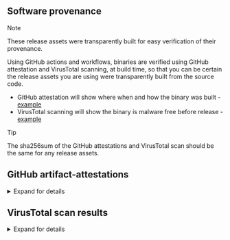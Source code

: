 ## Software provenance

> [!NOTE]
> These release assets were transparently built for easy verification of their provenance.

Using GitHub actions and workflows, binaries are verified using GitHub attestation and VirusTotal scanning, at build time, so that you can be certain the release assets you are using were transparently built from the source code.

- GitHub attestation will show where when and how the binary was built - [example](https://github.com/userdocs/iperf3-static/attestations/2474371)
- VirusTotal scanning will show the binary is malware free before release - [example](https://www.virustotal.com/gui/file/42647b55aae08c3b581e78e1a6bcadf2c7715d4edfc2c842ecbb194b0b47b084)

> [!TIP]
> The sha256sum of the GitHub attestations and VirusTotal scan should be the same for any release assets.

## GitHub artifact-attestations

<details closed>
<summary>Expand for details</summary>

Binaries built from the release of `3.17.1+` use [actions/attest-build-provenance](https://github.com/actions/attest-build-provenance) - [Github Docs](https://docs.github.com/en/actions/security-for-github-actions/using-artifact-attestations/using-artifact-attestations-to-establish-provenance-for-builds#verifying-artifact-attestations-with-the-github-cli)

For example: using `gh` cli - [manual](https://cli.github.com/manual/gh_attestation_verify)

```bash
gh attestation verify iperf3-amd64 -o userdocs
```

</details>

<!-- split body -->
<!-- split urls -->

## VirusTotal scan results

<details closed>
<summary>Expand for details</summary>

Links to scan results

[iperf3-amd64]()

[iperf3-amd64-win]()

[iperf3-amd64-win-openssl]()

[iperf3-amd64-osx-13]()

[iperf3-arm64-osx-14]()

[iperf3-arm32v6]()

[iperf3-arm32v7]()

[iperf3-arm64v8]()

[iperf3-i386]()

[iperf3-ppc64le]()

[iperf3-riscv64]()

[iperf3-s390x]()

</details>
